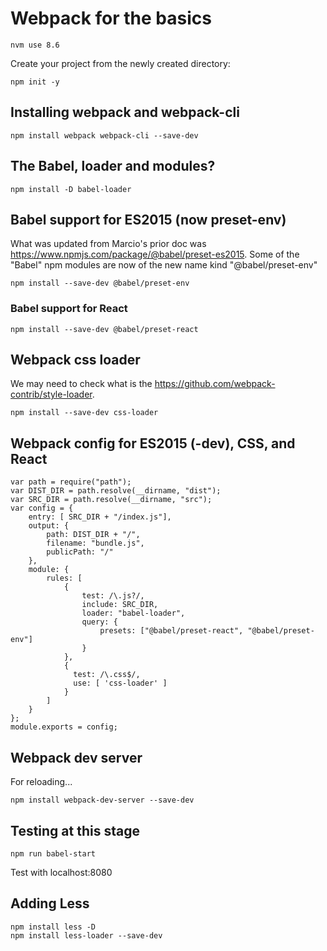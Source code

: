 # Webpack for the basics

```
nvm use 8.6
```

Create your project from the newly created directory:

```
npm init -y
```

## Installing webpack and webpack-cli

```
npm install webpack webpack-cli --save-dev
```

## The Babel, loader and modules?

```
npm install -D babel-loader
```

## Babel support for ES2015 (now preset-env)

What was updated from Marcio's prior doc was https://www.npmjs.com/package/@babel/preset-es2015. Some of the "Babel" npm modules are now of the new name kind "@babel/preset-env"

```
npm install --save-dev @babel/preset-env
```

### Babel support for React

```
npm install --save-dev @babel/preset-react
```

## Webpack css loader

We may need to check what is the https://github.com/webpack-contrib/style-loader.

```
npm install --save-dev css-loader
```

## Webpack config for ES2015 (-dev), CSS, and React

```
var path = require("path");
var DIST_DIR = path.resolve(__dirname, "dist");
var SRC_DIR = path.resolve(__dirname, "src");
var config = {
    entry: [ SRC_DIR + "/index.js"],
    output: {
        path: DIST_DIR + "/",
        filename: "bundle.js",
        publicPath: "/"
    },
    module: {
        rules: [
            {
                test: /\.js?/,
                include: SRC_DIR,
                loader: "babel-loader",
                query: {
                    presets: ["@babel/preset-react", "@babel/preset-env"]
                }
            },
            {
              test: /\.css$/,
              use: [ 'css-loader' ]
            }
        ]
    }
};
module.exports = config;

```

## Webpack dev server

For reloading...

```
npm install webpack-dev-server --save-dev
```

## Testing at this stage

```
npm run babel-start
```

Test with localhost:8080

## Adding Less

```
npm install less -D
npm install less-loader --save-dev

```
